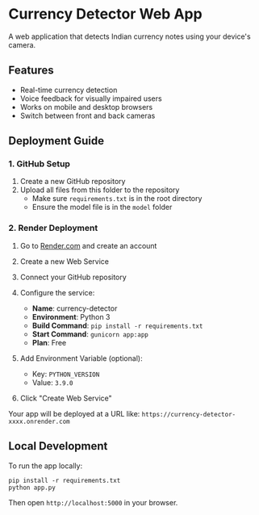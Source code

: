 # Currency Detector Web App

A web application that detects Indian currency notes using your device's camera.

## Features

- Real-time currency detection
- Voice feedback for visually impaired users
- Works on mobile and desktop browsers
- Switch between front and back cameras

## Deployment Guide

### 1. GitHub Setup

1. Create a new GitHub repository
2. Upload all files from this folder to the repository
   - Make sure `requirements.txt` is in the root directory
   - Ensure the model file is in the `model` folder

### 2. Render Deployment

1. Go to [Render.com](https://render.com) and create an account
2. Create a new Web Service
3. Connect your GitHub repository
4. Configure the service:
   - **Name**: currency-detector
   - **Environment**: Python 3
   - **Build Command**: `pip install -r requirements.txt`
   - **Start Command**: `gunicorn app:app`
   - **Plan**: Free

5. Add Environment Variable (optional):
   - Key: `PYTHON_VERSION`
   - Value: `3.9.0`

6. Click "Create Web Service"

Your app will be deployed at a URL like: `https://currency-detector-xxxx.onrender.com`

## Local Development

To run the app locally:

```
pip install -r requirements.txt
python app.py
```

Then open `http://localhost:5000` in your browser.
